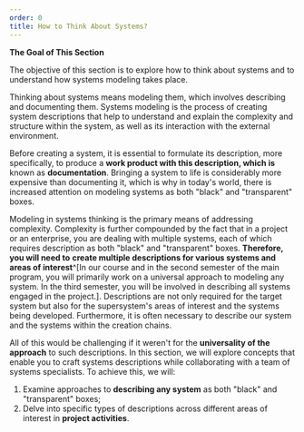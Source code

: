 ```yaml
---
order: 0
title: How to Think About Systems?
---
```


**The Goal of This Section** 

The objective of this section is to explore how to think about systems and to understand how systems modeling takes place.

Thinking about systems means modeling them, which involves describing and documenting them. Systems modeling is the process of creating system descriptions that help to understand and explain the complexity and structure within the system, as well as its interaction with the external environment.

Before creating a system, it is essential to formulate its description, more specifically, to produce a **work product with this description, which is** known as **documentation**. Bringing a system to life is considerably more expensive than documenting it, which is why in today's world, there is increased attention on modeling systems as both "black" and "transparent" boxes.

Modeling in systems thinking is the primary means of addressing complexity. Complexity is further compounded by the fact that in a project or an enterprise, you are dealing with multiple systems, each of which requires description as both "black" and "transparent" boxes. **Therefore, you will need to** **create multiple descriptions for various systems and areas of interest**^[In our course and in the second semester of the main program, you will primarily work on a universal approach to modeling any system. In the third semester, you will be involved in describing all systems engaged in the project.]. Descriptions are not only required for the target system but also for the supersystem's areas of interest and the systems being developed. Furthermore, it is often necessary to describe our system and the systems within the creation chains.

All of this would be challenging if it weren't for the **universality of the approach** to such descriptions. In this section, we will explore concepts that enable you to craft systems descriptions while collaborating with a team of systems specialists. To achieve this, we will:

1. Examine approaches to **describing any system** as both "black" and "transparent" boxes;
2. Delve into specific types of descriptions across different areas of interest in **project activities**.